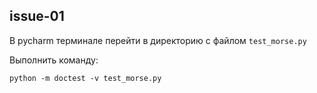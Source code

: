 ## issue-01

В pycharm терминале перейти в директорию с файлом ```test_morse.py```

Выполнить команду:
```
python -m doctest -v test_morse.py
```
